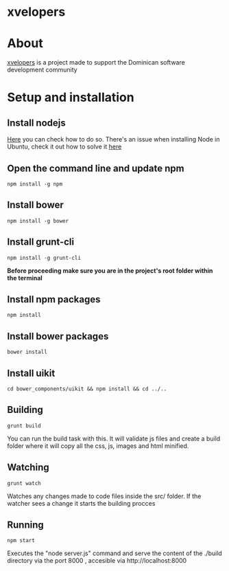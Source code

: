 # xvelopers
About
==============

[xvelopers](http://xvelopers.org) is a project made to support the Dominican software development community

Setup and installation
==============

Install nodejs
--------------
[Here](https://goo.gl/YcOsZP) you can check how to do so. There's an issue when installing Node in Ubuntu, check it out how to solve it [here](https://goo.gl/uSfZXo)

Open the command line and update npm
--------------
	npm install -g npm

Install bower
--------------
	npm install -g bower

Install grunt-cli
--------------
	npm install -g grunt-cli

**Before proceeding make sure you are in the project's root folder within the terminal**

Install npm packages
--------------
	npm install

Install bower packages
--------------
	bower install

Install uikit
--------------
	cd bower_components/uikit && npm install && cd ../..

Building
--------------
	grunt build

You can run the build task with this. It will validate js files and create a build folder where it will copy all the css, js, images and html minified.

Watching
--------------
	grunt watch

Watches any changes made to code files inside the src/ folder. If the watcher sees a change it starts the building procces

Running
--------------
	npm start

Executes the "node server.js"  command and serve the content of the ./build directory via the port 8000 , accesible via http://localhost:8000


